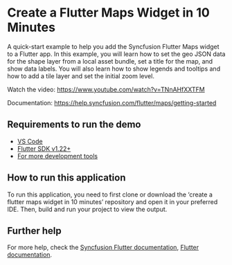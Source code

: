 # Create a Flutter Maps Widget in 10 Minutes

A quick-start example to help you add the Syncfusion Flutter Maps widget to a Flutter app. In this example, you will learn how to set the geo JSON data for the shape layer from a local asset bundle, set a title for the map, and show data labels. You will also learn how to show legends and tooltips and how to add a tile layer and set the initial zoom level.

Watch the video: https://www.youtube.com/watch?v=TNnAHfXXTFM

Documentation: https://help.syncfusion.com/flutter/maps/getting-started

## Requirements to run the demo
* [VS Code](https://code.visualstudio.com/download)
* [Flutter SDK v1.22+](https://flutter.dev/docs/development/tools/sdk/overview)
* [For more development tools](https://flutter.dev/docs/development/tools/devtools/overview)

## How to run this application
To run this application, you need to first clone or download the ‘create a flutter maps widget in 10 minutes’ repository and open it in your preferred IDE. Then, build and run your project to view the output.

## Further help
For more help, check the [Syncfusion Flutter documentation](https://help.syncfusion.com/flutter/introduction/overview),
 [Flutter documentation](https://flutter.dev/docs/get-started/install).
